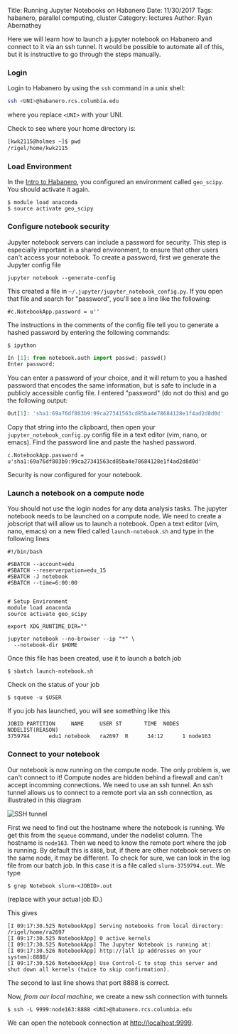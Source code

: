 Title: Running Jupyter Notebooks on Habanero
Date: 11/30/2017
Tags: habanero, parallel computing, cluster
Category: lectures
Author: Ryan Abernathey

Here we will learn how to launch a jupyter notebook on Habanero and connect to it via an ssh tunnel.
It would be possible to automate all of this, but it is instructive to go through the steps manually.

### Login

Login to Habanero by using the `ssh` command in a unix shell:

```bash
ssh <UNI>@habanero.rcs.columbia.edu
```

where you replace `<UNI>` with your UNI.

Check to see where your home directory is:
```bash
[kwk2115@holmes ~]$ pwd
/rigel/home/kwk2115
```

### Load Environment

In the [Intro to Habanero]({filename}/lectures/habanero/intro_to_habanero.md),
you configured an environment called `geo_scipy`. You should activate it again.

    $ module load anaconda
    $ source activate geo_scipy

### Configure notebook security

Jupyter notebook servers can include a password for security.
This step is especially important in a shared environment, to ensure that
other users can't access your notebook.
To create a password, first we generate the Jupyter config file

    jupyter notebook --generate-config

This created a file in `~/.jupyter/jupyter_notebook_config.py`.  If you open
that file and search for "password", you'll see a line like the following:

    #c.NotebookApp.password = u''

The instructions in the comments of the config file tell you to generate a
hashed password by entering the following commands:

    $ ipython

```python
In [1]: from notebook.auth import passwd; passwd()
Enter password:
```

You can enter a password of your choice, and it will return to you a hashed
password that encodes the same information, but is safe to include in a
publicly accessible config file.  I entered "password" (do not do this) and go
the following output:

```python
Out[1]: 'sha1:69a76df803b9:99ca27341563cd85ba4e78684128e1f4ad2d8d0d'
```

Copy that string into the clipboard, then open your `jupyter_notebook_config.py`
config file in a text editor (vim, nano, or emacs). Find the password line and
paste the hashed password.

    c.NotebookApp.password = u'sha1:69a76df803b9:99ca27341563cd85ba4e78684128e1f4ad2d8d0d'

Security is now configured for your notebook.

### Launch a notebook on a compute node

You should not use the login nodes for any data analysis tasks. The jupyter
notebook needs to be launched on a compute node. We need to create a jobscript
that will allow us to launch a notebook. Open a text editor (vim, nano, emacs)
on a new filed called `launch-notebook.sh` and type in the following lines

    #!/bin/bash

    #SBATCH --account=edu
    #SBATCH --reserverpation=edu_15
    #SBATCH -J notebook
    #SBATCH --time=6:00:00


    # Setup Environment
    module load anaconda
    source activate geo_scipy

    export XDG_RUNTIME_DIR=""

    jupyter notebook --no-browser --ip "*" \
      --notebook-dir $HOME

Once this file has been created, use it to launch a batch job

    $ sbatch launch-notebook.sh

Check on the status of your job

    $ squeue -u $USER

If you job has launched, you will see something like this

    JOBID PARTITION     NAME     USER ST       TIME  NODES NODELIST(REASON)
    3759794      edu1 notebook   ra2697  R      34:12      1 node163


### Connect to your notebook

Our notebook is now running on the compute node. The only problem is, we can't
connect to it! Compute nodes are hidden behind a firewall and can't accept
incomming connections. We need to use an ssh tunnel. An ssh tunnel allows us
to connect to a remote port via an ssh connection, as illustrated in this
diagram

![SSH tunnel](https://webdevolutions.blob.core.windows.net/blog/2016/11/SSH-Tunnel-access-protected-server-diagram21.png)

First we need to find out the hostname where the notebook is running. We get
this from the `squeue` command, under the nodelist column. The hostname is
`node163`. Then we need to know the remote port where the job is running.
By default this is `8888`, but, if there are other notebook servers on the same
node, it may be different. To check for sure, we can look in the log file
from our batch job. In this case it is a file called `slurm-3759794.out`. We
type

    $ grep Notebook slurm-<JOBID>.out

(replace <JOBID> with your actual job ID.)

This gives

    [I 09:17:30.525 NotebookApp] Serving notebooks from local directory: /rigel/home/ra2697
    [I 09:17:30.525 NotebookApp] 0 active kernels
    [I 09:17:30.525 NotebookApp] The Jupyter Notebook is running at:
    [I 09:17:30.526 NotebookApp] http://[all ip addresses on your system]:8888/
    [I 09:17:30.526 NotebookApp] Use Control-C to stop this server and shut down all kernels (twice to skip confirmation).

The second to last line shows that port 8888 is correct.

Now, *from our local machine*, we create a new ssh connection with tunnels

    $ ssh -L 9999:node163:8888 <UNI>@habanero.rcs.columbia.edu

We can open the notebook connection at <http://localhost:9999>.
